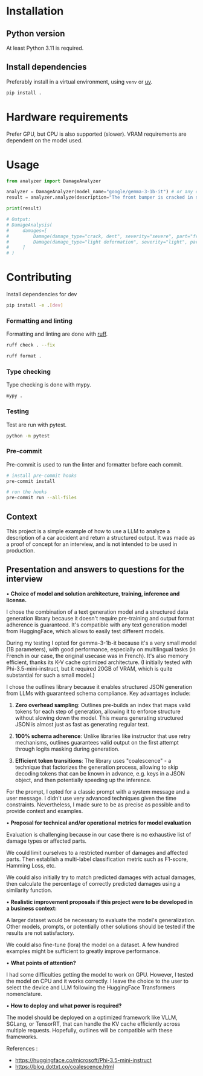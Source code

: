 # Installation

## Python version

At least Python 3.11 is required.

## Install dependencies

Preferably install in a virtual environment, using `venv` or [uv](https://docs.astral.sh/uv/).


```bash
pip install .
```

# Hardware requirements

Prefer GPU, but CPU is also supported (slower). VRAM requirements are dependent on the model used.

# Usage 

```python
from analyzer import DamageAnalyzer

analyzer = DamageAnalyzer(model_name="google/gemma-3-1b-it") # or any other text generation model from https://huggingface.co/models
result = analyzer.analyze(description="The front bumper is cracked in several places with a dent on the right side. The grille is slightly deformed but remains attached. No apparent damage to the headlights.")

print(result)

# Output:
# DamageAnalysis(
#     damages=[
#         Damage(damage_type="crack, dent", severity="severe", part="front bumper"),
#         Damage(damage_type="light deformation", severity="light", part="grille"),
#     ]
# )
```

# Contributing

Install dependencies for dev

```bash
pip install -e .[dev]
```

###  Formatting and linting

Formatting and linting are done with [ruff](https://github.com/astral-sh/ruff).

```bash
ruff check . --fix
```

```bash
ruff format .
```

###  Type checking

Type checking is done with mypy.

```bash
mypy .
```

###  Testing

Test are run with pytest.

```bash
python -m pytest
```
###  Pre-commit

Pre-commit is used to run the linter and formatter before each commit.

```bash
# install pre-commit hooks
pre-commit install

# run the hooks
pre-commit run --all-files
```

## Context 

This project is a simple example of how to use a LLM to analyze a description of a car accident and return a structured output.
It was made as a proof of concept for an interview, and is not intended to be used in production.


## Presentation and answers to questions for the interview

• **Choice of model and solution architecture, training, inference and license.**

I chose the combination of a text generation model and a structured data generation library because it doesn't require pre-training and output format adherence is guaranteed.
It's compatible with any text generation model from HuggingFace, which allows to easily test different models.

During my testing I opted for gemma-3-1b-it because it's a very small model (1B parameters), with good performance, especially on multilingual tasks (in French in our case, the original usecase was in French). It's also memory efficient, thanks its K-V cache optimized architecture. (I initially tested with Phi-3.5-mini-instruct, but it required 20GB of VRAM, which is quite substantial for such a small model.)

I chose the outlines library because it enables structured JSON generation from LLMs with guaranteed schema compliance. Key advantages include:

1. **Zero overhead sampling**: Outlines pre-builds an index that maps valid tokens for each step of generation, allowing it to enforce structure without slowing down the model. This means generating structured JSON is almost just as fast as generating regular text.

2. **100% schema adherence**: Unlike libraries like instructor that use retry mechanisms, outlines guarantees valid output on the first attempt through logits masking during generation.

3. **Efficient token transitions**: The library uses "coalescence" - a technique that factorizes the generation process, allowing to skip decoding tokens that can be known in advance, e.g. keys in a JSON object, and then potentially speeding up the inference.

For the prompt, I opted for a classic prompt with a system message and a user message.
I didn't use very advanced techniques given the time constraints. Nevertheless, I made sure to be as precise as possible and to provide context and examples.

• **Proposal for technical and/or operational metrics for model evaluation**

Evaluation is challenging because in our case there is no exhaustive list of damage types or affected parts.

We could limit ourselves to a restricted number of damages and affected parts. Then establish a multi-label classification metric such as F1-score, Hamming Loss, etc.

We could also initially try to match predicted damages with actual damages, then calculate the percentage of correctly predicted damages using a similarity function.

• **Realistic improvement proposals if this project were to be developed in a business context:**

A larger dataset would be necessary to evaluate the model's generalization.
Other models, prompts, or potentially other solutions should be tested if the results are not satisfactory.

We could also fine-tune (lora) the model on a dataset. A few hundred examples might be sufficient to greatly improve performance.

• **What points of attention?**

I had some difficulties getting the model to work on GPU. However, I tested the model on CPU and it works correctly. I leave the choice to the user to select the device and LLM following the HuggingFace Transformers nomenclature.

• **How to deploy and what power is required?**

The model should be deployed on a optimized framework like VLLM, SGLang, or TensorRT, that can handle the KV cache efficiently across multiple requests.
Hopefully, outlines will be compatible with these frameworks.


References :
- https://huggingface.co/microsoft/Phi-3.5-mini-instruct
- https://blog.dottxt.co/coalescence.html